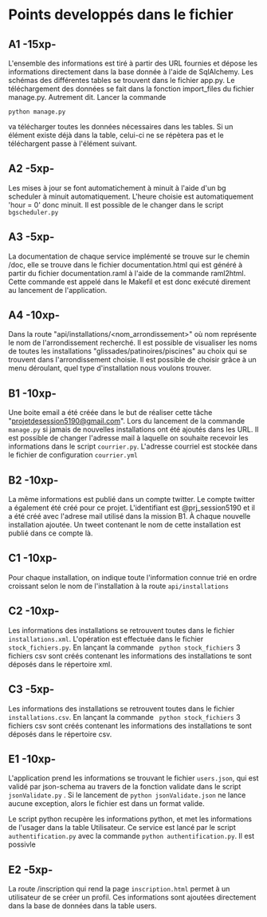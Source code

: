 # Points developpés dans le fichier 

## A1 -15xp-
L'ensemble des informations est tiré à partir des URL fournies et dépose les informations directement dans la base donnée à l'aide de SqlAlchemy. Les schémas des différentes tables se trouvent dans le fichier app.py. Le téléchargement des données se fait dans la fonction import_files du fichier manage.py. Autrement dit. Lancer la commande 
```
python manage.py
```
va télécharger toutes les données nécessaires dans les tables. Si un élément existe déjà dans la table, celui-ci ne se répètera pas et le téléchargent passe à l'élément suivant.

## A2 -5xp-
Les mises à jour se font automatichement à minuit à l'aide d'un bg scheduler à minuit automatiquement. L'heure choisie est automatiquement 'hour = 0' donc minuit. Il est possible de le changer dans le script ```bgscheduler.py```

## A3 -5xp-
La documentation de chaque service implémenté se trouve sur le chemin /doc, elle se trouve dans le fichier documentation.html qui est généré à partir du fichier documentation.raml à l'aide de la commande raml2html. Cette commande est appelé dans le Makefil et est donc exécuté direment au lancement de l'application. 

## A4 -10xp-
Dans la route "api/installations/<nom_arrondissement>" où nom représente le nom de l'arrondissement recherché. Il est possible de visualiser les noms de toutes les installations "glissades/patinoires/piscines" au choix qui se trouvent dans l'arrondissement choisie. Il est possible de choisir grâce à un menu déroulant, quel type d'installation nous voulons trouver.

## B1 -10xp-
Une boite email a été créée dans le but de réaliser cette tâche "projetdesession5190@gmail.com". Lors du lancement de la commande ```manage.py``` si jamais de nouvelles installations ont été ajoutés dans les URL. Il est possible de changer l'adresse mail à laquelle on souhaite recevoir les informations dans le script ```courrier.py```. L'adresse courriel est stockée dans le fichier de configuration ```courrier.yml```

## B2 -10xp-
La même informations est publié dans un compte twitter. Le compte twitter a également été créé pour ce projet. L'identifiant est @prj_session5190 et il a été créé avec l'adrese mail utilisé dans la mission B1. À chaque nouvelle installation ajoutée. Un tweet contenant le nom de cette installation est publié dans ce compte là. 

## C1 -10xp-
Pour chaque installation, on indique toute l'information connue trié en ordre croissant selon le nom de l'installation à la route ```api/installations```


## C2 -10xp-
Les informations des installations se retrouvent toutes dans le fichier ```installations.xml```. L'opération est effectuée dans le fichier ```stock_fichiers.py```. En lançant la commande ``` python stock_fichiers``` 3 fichiers csv sont créés contenant les informations des installations te sont déposés dans le répertoire xml.


## C3 -5xp-
Les informations des installations se retrouvent toutes dans le fichier ```installations.csv```. En lançant la commande ``` python stock_fichiers``` 3 fichiers csv sont créés contenant les informations des installations te sont déposés dans le répertoire csv.

## E1 -10xp-
L'application prend les informations se trouvant le fichier ```users.json```, qui est validé par json-schema au travers de la fonction validate dans le script ``` jsonValidate.py ``` . Si le lancement de ```python jsonValidate.json``` ne lance aucune exception, alors le fichier est dans un format valide. 

Le script python recupère les informations python, et met les informations de l'usager dans la table Utilisateur. Ce service est lancé par le script ```authentification.py``` avec la commande ```python authentification.py```. Il est possivle

## E2 -5xp-
La route /inscription qui rend la page ```inscription.html``` permet à un utilisateur de se créer un profil. Ces informations sont ajoutées directement dans la base de données dans la table users.